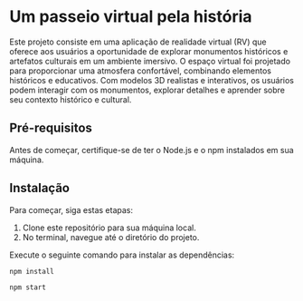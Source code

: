 # Um passeio virtual pela história
Este projeto consiste em uma aplicação de realidade virtual (RV) que oferece aos usuários a oportunidade de explorar monumentos históricos e artefatos culturais em um ambiente imersivo. O espaço virtual foi projetado para proporcionar uma atmosfera confortável, combinando elementos históricos e educativos. Com modelos 3D realistas e interativos, os usuários podem interagir com os monumentos, explorar detalhes e aprender sobre seu contexto histórico e cultural.
## Pré-requisitos

Antes de começar, certifique-se de ter o Node.js e o npm instalados em sua máquina.

## Instalação

Para começar, siga estas etapas:

1. Clone este repositório para sua máquina local.
2. No terminal, navegue até o diretório do projeto.

Execute o seguinte comando para instalar as dependências:

```bash
npm install

npm start
